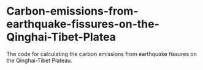 # Carbon-emissions-from-earthquake-fissures-on-the-Qinghai-Tibet-Platea
The code for calculating the carbon emissions from earthquake fissures on the Qinghai-Tibet Plateau.
